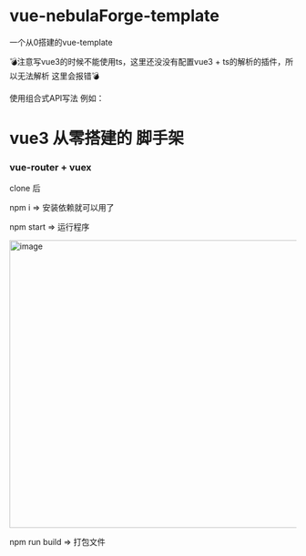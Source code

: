 # vue-nebulaForge-template
一个从0搭建的vue-template

💣注意写vue3的时候不能使用ts，这里还没没有配置vue3 + ts的解析的插件，所以无法解析
这里会报错💣

使用组合式API写法
例如：
<script>
import { ref } from 'vue';
export default {
    setup() {
        const ta = ref('aaaa')
        console.log(ta.value)
    }
}
</script>

# vue3 从零搭建的 脚手架

### vue-router + vuex


clone 后

npm i  => 安装依赖就可以用了

npm start => 运行程序

<img width="505" alt="image" src="https://github.com/AweiWeb/vue-nebulaForge-template/assets/110518509/a5b57cd9-9180-4840-991f-b504e8e1c215">


npm run build => 打包文件
